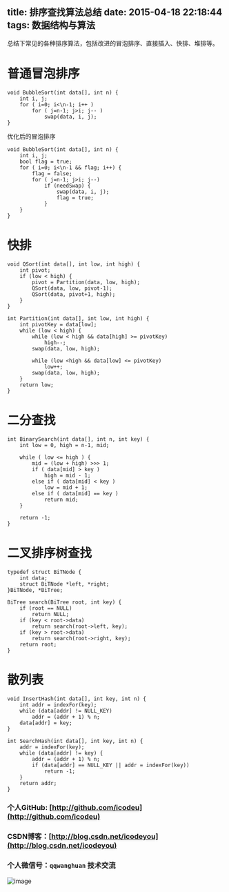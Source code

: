 title: 排序查找算法总结
date: 2015-04-18 22:18:44
tags: 数据结构与算法
---

总结下常见的各种排序算法，包括改进的冒泡排序、直接插入、快排、堆排等。

<!--more-->

# 普通冒泡排序

```
void BubbleSort(int data[], int n) {
	int i, j;
	for ( i=0; i<\n-1; i++ )
		for ( j=n-1; j>i; j-- )
			swap(data, i, j);
}
```

优化后的冒泡排序
```
void BubbleSort(int data[], int n) {
	int i, j;
	bool flag = true;
	for ( i=0; i<\n-1 && flag; i++) {
		flag = false;
		for ( j=n-1; j>i; j--)
			if (needSwap) {
				swap(data, i, j);
				flag = true;
			}
	}
}
```

# 快排
```
void QSort(int data[], int low, int high) {
	int pivot;
	if (low < high) {
		pivot = Partition(data, low, high);
		QSort(data, low, pivot-1);
		QSort(data, pivot+1, high);
	}
}

int Partition(int data[], int low, int high) {
	int pivotKey = data[low];
	while (low < high) {
		while (low < high && data[high] >= pivotKey)
			high--;
		swap(data, low, high);

		while (low <high && data[low] <= pivotKey)
			low++;
		swap(data, low, high);
	}
	return low;
}
```

# 二分查找

```
int BinarySearch(int data[], int n, int key) {
	int low = 0, high = n-1, mid;
	
	while ( low <= high ) {
		mid = (low + high) >>> 1;
		if ( data[mid] > key ) 
			high = mid - 1;
		else if ( data[mid] < key )
			low = mid + 1;
		else if ( data[mid] == key )
			return mid;
	}

	return -1;
}
```

# 二叉排序树查找

```
typedef struct BiTNode {
	int data;
	struct BiTNode *left, *right;
}BiTNode, *BiTree;

BiTree search(BiTree root, int key) {
	if (root == NULL) 
		return NULL;
	if (key < root->data)
		return search(root->left, key);
	if (key > root->data)
		return search(root->right, key);
	return root;
}
```

# 散列表
```
void InsertHash(int data[], int key, int n) {
	int addr = indexFor(key);
	while (data[addr] != NULL_KEY)
		addr = (addr + 1) % n;
	data[addr] = key;
}

int SearchHash(int data[], int key, int n) {
	addr = indexFor(key);
	while (data[addr] != key) {
		addr = (addr + 1) % n;
		if (data[addr] == NULL_KEY || addr = indexFor(key))
			return -1;
	}
	return addr;
}
```




### 个人GitHub:  [http://github.com/icodeu](http://github.com/icodeu)

### CSDN博客：[http://blog.csdn.net/icodeyou](http://blog.csdn.net/icodeyou)

### 个人微信号：`qqwanghuan`  技术交流

![image](http://7xivx9.com1.z0.glb.clouddn.com/wxqrcode_260.png)